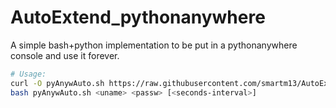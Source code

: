 # AutoExtend_pythonanywhere
A simple bash+python implementation to be put in a pythonanywhere console and use it forever.

```sh
# Usage:
curl -O pyAnywAuto.sh https://raw.githubusercontent.com/smartm13/AutoExtend_pythonanywhere/master/pythonAnywhere_AutoRefresh.sh
bash pyAnywAuto.sh <uname> <passw> [<seconds-interval>]
```
